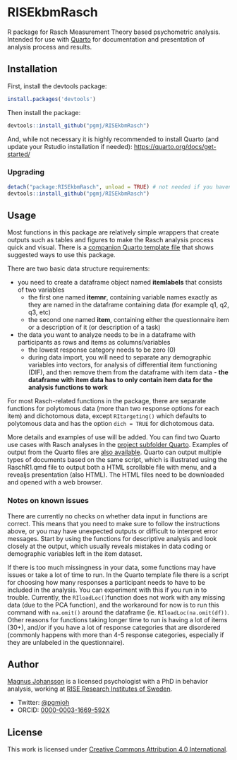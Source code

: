 # RISEkbmRasch
R package for Rasch Measurement Theory based psychometric analysis. Intended for use with [Quarto](https://quarto.org) for documentation and presentation of analysis process and results.

## Installation

First, install the devtools package:
```r
install.packages('devtools')
```

Then install the package: 
```r
devtools::install_github("pgmj/RISEkbmRasch")
```

And, while not necessary it is highly recommended to install Quarto (and update your Rstudio installation if needed):
https://quarto.org/docs/get-started/

### Upgrading
```r
detach("package:RISEkbmRasch", unload = TRUE) # not needed if you haven't loaded the package in your current session
devtools::install_github("pgmj/RISEkbmRasch")
```

## Usage

Most functions in this package are relatively simple wrappers that create outputs such as tables and figures to make the Rasch analysis process quick and visual. There is a [companion Quarto template file](https://github.com/pgmj/RISEkbmRasch/tree/main/Quarto) that shows suggested ways to use this package.

There are two basic data structure requirements:

- you need to create a dataframe object named **itemlabels** that consists of two variables
  - the first one named **itemnr**, containing variable names exactly as they are named in the dataframe containing data (for example q1, q2, q3, etc)
  - the second one named **item**, containing either the questionnaire item or a description of it (or description of a task)
- the data you want to analyze needs to be in a dataframe with participants as rows and items as columns/variables
  - the lowest response category needs to be zero (0)
  - during data import, you will need to separate any demographic variables into vectors, for analysis of differential item functioning (DIF), and then remove them from the dataframe with item data - **the dataframe with item data has to only contain item data for the analysis functions to work**

For most Rasch-related functions in the package, there are separate functions for polytomous data (more than two response options for each item) and dichotomous data, except ```RItargeting()``` which defaults to polytomous data and has the option ```dich = TRUE``` for dichotomous data.

More details and examples of use will be added. You can find two Quarto use cases with Rasch analyses in the [project subfolder Quarto](https://github.com/pgmj/RISEkbmRasch/tree/main/Quarto). Examples of output from the Quarto files are [also available](https://github.com/pgmj/RISEkbmRasch/tree/main/Quarto/output). Quarto can output multiple types of documents based on the same script, which is illustrated using the RaschR1.qmd file to output both a HTML scrollable file with menu, and a revealjs presentation (also HTML). The HTML files need to be downloaded and opened with a web browser.

### Notes on known issues

There are currently no checks on whether data input in functions are correct. This means that you need to make sure to follow the instructions above, or you may have unexpected outputs or difficult to interpret error messages. Start by using the functions for descriptive analysis and look closely at the output, which usually reveals mistakes in data coding or demographic variables left in the item dataset.

If there is too much missingness in your data, some functions may have issues or take a lot of time to run. In the Quarto template file there is a script for choosing how many responses a participant needs to have to be included in the analysis. You can experiment with this if you run in to trouble. Currently, the ```RIloadLoc()```function does not work with any missing data (due to the PCA function), and the workaround for now is to run this command with ```na.omit()``` around the dataframe (ie. ```RIloadLoc(na.omit(df))```. Other reasons for functions taking longer time to run is having a lot of items (30+), and/or if you have a lot of response categories that are disordered (commonly happens with more than 4-5 response categories, especially if they are unlabeled in the questionnaire).

## Author

[Magnus Johansson](https://www.ri.se/en/person/magnus-p-johansson) is a licensed psychologist with a PhD in behavior analysis, working at [RISE Research Institutes of Sweden](https://ri.se/en).
- Twitter: [@pgmjoh](https://twitter.com/pgmjoh)
- ORCID: [0000-0003-1669-592X](https://orcid.org/0000-0003-1669-592X)

## License

This work is licensed under [Creative Commons Attribution 4.0 International](https://creativecommons.org/licenses/by/4.0/).
